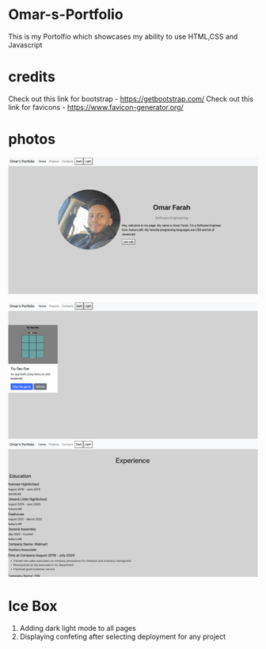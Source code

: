 # Omar-s-Portfolio
This is my Portolfio which showcases my ability to use HTML,CSS and Javascript
# credits
Check out this link for bootstrap - https://getbootstrap.com/ 
Check out this link for favicons - https://www.favicon-generator.org/
# photos
![](/images/home-page.png)

![](/images/Projects-page.png)
![](/images/Contact-page.png)
# Ice Box 
1. Adding dark light mode to all pages
2. Displaying confeting after selecting deployment for any project